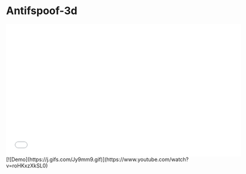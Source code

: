 # Antifspoof-3d
<iframe src='//gifs.com/embed/realtime-cpu-only-rgb-d-antispoofing-Jy9mm9' frameborder='0' scrolling='no' width='640px' height='360px' style='-webkit-backface-visibility: hidden;-webkit-transform: scale(1);' ></iframe> 
[![Demo](https://j.gifs.com/Jy9mm9.gif)](https://www.youtube.com/watch?v=roHKxzXkSL0)

